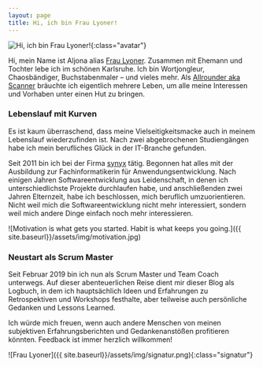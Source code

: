 ```yaml
---
layout: page
title: Hi, ich bin Frau Lyoner!
---
```


![Hi, ich bin Frau Lyoner!]({{site.baseurl}}/assets/img/avatar.jpg){:class="avatar"}

Hi, mein Name ist Aljona alias [Frau Lyoner](https://www.fraulyoner.de).
Zusammen mit Ehemann und Tochter lebe ich im schönen Karlsruhe. Ich bin
Wortjongleur, Chaosbändiger, Buchstabenmaler – und vieles mehr.
Als [Allrounder aka Scanner](https://www.meinimalismus.de/perspektive/2018/09/14/wenn-man-alles-kann.html) bräuchte ich eigentlich mehrere Leben, um alle meine Interessen und
Vorhaben unter einen Hut zu bringen.

### Lebenslauf mit Kurven

Es ist kaum überraschend, dass meine Vielseitigkeitsmacke auch in meinem
Lebenslauf wiederzufinden ist. Nach zwei abgebrochenen Studiengängen habe ich
mein berufliches Glück in der IT-Branche gefunden.

Seit 2011 bin ich bei der Firma [synyx](https://synyx.de/) tätig. Begonnen hat
alles mit der Ausbildung zur Fachinformatikerin für Anwendungsentwicklung.
Nach einigen Jahren Softwareentwicklung aus Leidenschaft, in denen ich
unterschiedlichste Projekte durchlaufen habe, und anschließenden zwei Jahren
Elternzeit, habe ich beschlossen, mich beruflich umzuorientieren.
Nicht weil mich die Softwareentwicklung nicht mehr interessiert, sondern weil
mich andere Dinge einfach noch mehr interessieren.

![Motivation is what gets you started. Habit is what keeps you going.]({{ site.baseurl}}/assets/img/motivation.jpg)

### Neustart als Scrum Master

Seit Februar 2019 bin ich nun als Scrum Master und Team Coach unterwegs. Auf
dieser abenteuerlichen Reise dient mir dieser Blog als Logbuch, in dem ich
hauptsächlich Ideen und Erfahrungen zu Retrospektiven und Workshops festhalte,
aber teilweise auch persönliche Gedanken und Lessons Learned.

Ich würde mich freuen, wenn auch andere Menschen von meinen subjektiven
Erfahrungsberichten und Gedankenanstößen profitieren könnten. Feedback ist immer
herzlich willkommen!

![Frau Lyoner]({{ site.baseurl}}/assets/img/signatur.png){:class="signatur"}
